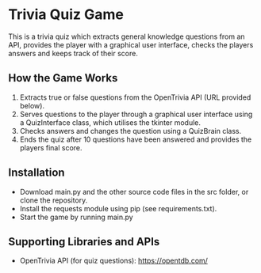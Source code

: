 # Trivia Quiz Game
This is a trivia quiz which extracts general knowledge questions from an API, provides the player with a graphical user interface, checks the players answers and keeps track of their score.

## How the Game Works
1. Extracts true or false questions from the OpenTrivia API (URL provided below).  
1. Serves questions to the player through a graphical user interface using a QuizInterface class, which utilises the tkinter module. 
1. Checks answers and changes the question using a  QuizBrain class.   
1. Ends the quiz after 10 questions have been answered and provides the players final score.  

## Installation
* Download main.py and the other source code files in the src folder, or clone the repository. 
* Install the requests module using pip (see requirements.txt).
* Start the game by running main.py  

## Supporting Libraries and APIs
* OpenTrivia API (for quiz questions): https://opentdb.com/
